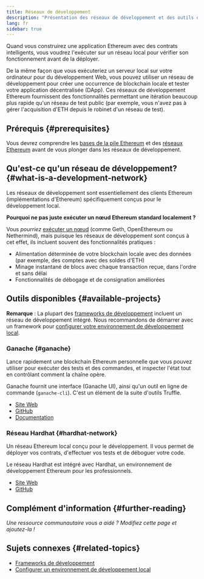 ```yaml
---
title: Réseaux de développement
description: "Présentation des réseaux de développement et des outils disponibles pour construire des applications Ethereum."
lang: fr
sidebar: true
---
```


Quand vous construirez une application Ethereum avec des contrats intelligents, vous voudrez l'exécuter sur un réseau local pour vérifier son fonctionnement avant de la déployer.

De la même façon que vous exécuteriez un serveur local sur votre ordinateur pour du développement Web, vous pouvez utiliser un réseau de développement pour créer une occurrence de blockchain locale et tester votre application décentralisée (DApp). Ces réseaux de développement Ethereum fournissent des fonctionnalités permettant une itération beaucoup plus rapide qu'un réseau de test public (par exemple, vous n'avez pas à gérer l'acquisition d'ETH depuis le robinet d'un réseau de test).

## Prérequis {#prerequisites}

Vous devrez comprendre les [bases de la pile Ethereum](/developers/docs/ethereum-stack/) et des [réseaux Ethereum](/developers/docs/networks/) avant de vous plonger dans les réseaux de développement.

## Qu'est-ce qu'un réseau de développement? {#what-is-a-development-network}

Les réseaux de développement sont essentiellement des clients Ethereum (implémentations d'Ethereum) spécifiquement conçus pour le développement local.

**Pourquoi ne pas juste exécuter un nœud Ethereum standard localement ?**

Vous _pourriez_ [exécuter un nœud](/developers/docs/nodes-and-clients/#running-your-own-node) (comme Geth, OpenEthereum ou Nethermind), mais puisque les réseaux de développement sont conçus à cet effet, ils incluent souvent des fonctionnalités pratiques :

- Alimentation déterminée de votre blockchain locale avec des données (par exemple, des comptes avec des soldes d'ETH)
- Minage instantané de blocs avec chaque transaction reçue, dans l'ordre et sans délai
- Fonctionnalités de débogage et de consignation améliorées

## Outils disponibles {#available-projects}

**Remarque** : La plupart des [frameworks de développement](/developers/docs/frameworks/) incluent un réseau de développement intégré. Nous recommandons de démarrer avec un framework pour [configurer votre environnement de développement local](/developers/local-environment/).

### Ganache {#ganache}

Lance rapidement une blockchain Ethereum personnelle que vous pouvez utiliser pour exécuter des tests et des commandes, et inspecter l'état tout en contrôlant comment la chaîne opère.

Ganache fournit une interface (Ganache UI), ainsi qu'un outil en ligne de commande (`ganache-cli`). C'est un élément de la suite d'outils Truffle.

- [Site Web](https://www.trufflesuite.com/ganache)
- [GitHub](https://github.com/trufflesuite/ganache)
- [Documentation](https://www.trufflesuite.com/docs/ganache/overview)

### Réseau Hardhat {#hardhat-network}

Un réseau Ethereum local conçu pour le développement. Il vous permet de déployer vos contrats, d'effectuer vos tests et de déboguer votre code.

Le réseau Hardhat est intégré avec Hardhat, un environnement de développement Ethereum pour les professionnels.

- [Site Web](https://hardhat.org/)
- [GitHub](https://github.com/nomiclabs/hardhat)

## Complément d'information {#further-reading}

_Une ressource communautaire vous a aidé ? Modifiez cette page et ajoutez-la !_

## Sujets connexes {#related-topics}

- [Frameworks de développement](/developers/docs/frameworks/)
- [Configurer un environnement de développement local](/developers/local-environment/)
